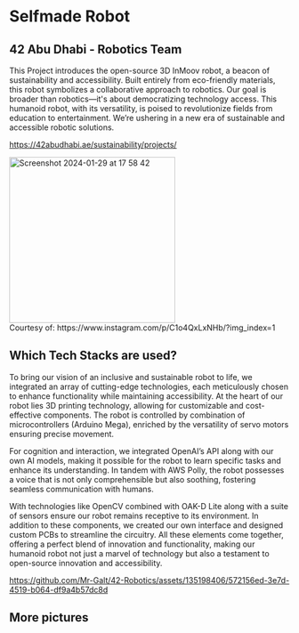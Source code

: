 
# Selfmade Robot
## 42 Abu Dhabi - Robotics Team

This Project introduces the open-source 3D InMoov robot, a beacon of sustainability and accessibility. Built entirely from eco-friendly materials, this robot symbolizes a collaborative approach to robotics. Our goal is broader than robotics—it's about democratizing technology access. This humanoid robot, with its versatility, is poised to revolutionize fields from education to entertainment. We’re ushering in a new era of sustainable and accessible robotic solutions.

https://42abudhabi.ae/sustainability/projects/

<img width="298" alt="Screenshot 2024-01-29 at 17 58 42" src="https://github.com/Mr-Galt/42-Robotics/assets/135198406/57e04b02-e3be-410c-b8e3-30a24ba41388">
<br>Courtesy of: https://www.instagram.com/p/C1o4QxLxNHb/?img_index=1

## Which Tech Stacks are used?

To bring our vision of an inclusive and sustainable robot to life, we integrated an array of cutting-edge technologies, each meticulously chosen to enhance functionality while maintaining accessibility. At the heart of our robot lies 3D printing technology, allowing for customizable and cost-effective components. The robot is controlled by combination of microcontrollers (Arduino Mega), enriched by the versatility of servo motors ensuring precise movement.

For cognition and interaction, we integrated OpenAI’s API along with our own AI models, making it possible for the robot to learn specific tasks and enhance its understanding. In tandem with AWS Polly, the robot possesses a voice that is not only comprehensible but also soothing, fostering seamless communication with humans.

With technologies like OpenCV combined with OAK-D Lite along with a suite of sensors ensure our robot remains receptive to its environment. In addition to these components, we created our own interface and designed custom PCBs to streamline the circuitry. All these elements come together, offering a perfect blend of innovation and functionality, making our humanoid robot not just a marvel of technology but also a testament to open-source innovation and accessibility.

https://github.com/Mr-Galt/42-Robotics/assets/135198406/572156ed-3e7d-4519-b064-df9a4b57dc8d

## More pictures


